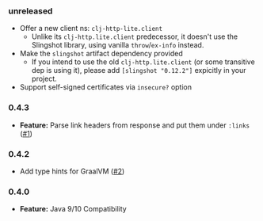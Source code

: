 ### unreleased

- Offer a new client ns: `clj-http-lite.client`
  - Unlike its `clj-http.lite.client` predecessor, it doesn't use the Slingshot library, using vanilla `throw`/`ex-info` instead.
- Make the `slingshot` artifact dependency provided
  - If you intend to use the old `clj-http.lite.client` (or some transitive dep is using it), please add `[slingshot "0.12.2"]` expicitly in your project.
- Support self-signed certificates via `insecure?` option

### 0.4.3

- **Feature:** Parse link headers from response and put them under `:links` ([#1](https://github.com/martinklepsch/clj-http-lite/pull/1))

### 0.4.2

- Add type hints for GraalVM ([#2](https://github.com/martinklepsch/clj-http-lite/pull/2))

### 0.4.0

- **Feature:** Java 9/10 Compatibility
